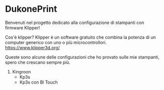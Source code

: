 # DukonePrint
Benvenuti nel progetto dedicato alla configurazione di stampanti con firmware Klipper!

Cos'è klipper?
Klipper è un software gratuito che combina la potenza di un computer generico con uno o più microcontrollori.
https://www.klipper3d.org/

Queste sono alcune delle configurazioni che ho provato sulle mie stampanti, spero che crescano sempre più.
1. Kingroon
    - Kp3s
    - Kp3s con Bl Touch
